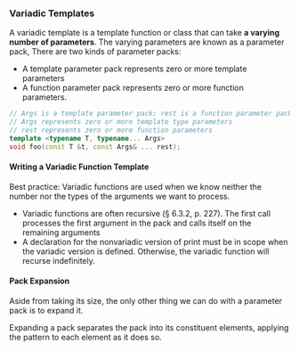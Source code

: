 ### Variadic Templates

A variadic template is a template function or class that can take **a varying number of parameters**.
The varying parameters are known as a parameter pack, There are two kinds of parameter packs:
- A template parameter pack represents zero or more
template parameters
- A function parameter pack represents zero or more
function parameters.

```cpp
// Args is a template parameter pack; rest is a function parameter pack
// Args represents zero or more template type parameters
// rest represents zero or more function parameters
template <typename T, typename... Args>
void foo(const T &t, const Args& ... rest);
```

####  Writing a Variadic Function Template

Best practice: Variadic functions are used when we know neither the number nor the types of the arguments
we want to process. 

- Variadic functions are often recursive (§ 6.3.2, p. 227). The first call processes the
first argument in the pack and calls itself on the remaining arguments
- A declaration for the nonvariadic version of print must be in scope when
the variadic version is defined. Otherwise, the variadic function will recurse
indefinitely.

#### Pack Expansion

Aside from taking its size, the only other thing we can do with a parameter pack is to
expand it.

Expanding a pack separates the pack into its constituent elements,
applying the pattern to each element as it does so.